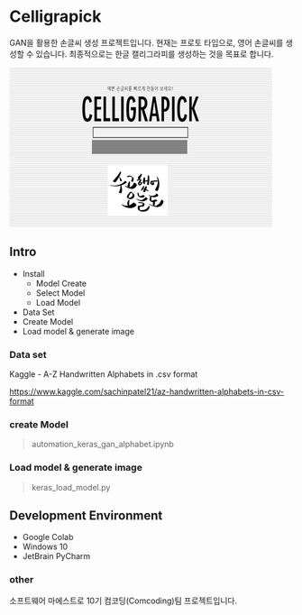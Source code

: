 # Celligrapick
GAN을 활용한 손글씨 생성 프로젝트입니다.
현재는 프로토 타입으로, 영어 손글씨를 생성할 수 있습니다.
최종적으로는 한글 캘리그라피를 생성하는 것을 목표로 합니다.

![UI](/others/UI.PNG)

## Intro
- Install
  - Model Create
  - Select Model
  - Load Model
- Data Set
- Create Model
- Load model & generate image

### Data set
Kaggle - A-Z Handwritten Alphabets in .csv format

https://www.kaggle.com/sachinpatel21/az-handwritten-alphabets-in-csv-format

### create Model
> automation_keras_gan_alphabet.ipynb

### Load model & generate image
> keras_load_model.py

## Development Environment
- Google Colab
- Windows 10
- JetBrain PyCharm

### other
소프트웨어 마에스트로 10기 컴코딩(Comcoding)팀 프로젝트입니다.

